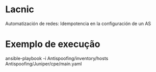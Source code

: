 # Lacnic
Automatización de redes: Idempotencia en la configuración de un AS

# Exemplo de execução
ansible-playbook -i Antispoofing/inventory/hosts Antispoofing/Juniper/cpe/main.yaml
